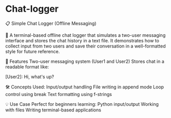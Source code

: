 # Chat-logger
📋 Simple Chat Logger (Offline Messaging)

🧠 A terminal-based offline chat logger that simulates a two-user messaging interface and stores the chat history in a text file. It demonstrates how to collect input from two users and save their conversation in a well-formatted style for future reference.

🚀 Features
Two-user messaging system (User1 and User2)
Stores chat in a readable format like:

[User1]: Hello!
[User2]: Hi, what's up?

🛠️ Concepts Used:
Input/output handling
File writing in append mode
Loop control using break
Text formatting using f-strings

💡 Use Case
Perfect for beginners learning:
Python input/output
Working with files
Writing terminal-based applications

